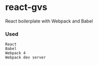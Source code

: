 # react-gvs
React boilerplate with Webpack and Babel

### Used
```
React
Babel
Webpack 4
Webpack dev server
```